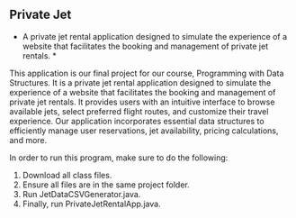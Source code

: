 ## Private Jet 
* A private jet rental application designed to simulate the experience of a website that facilitates the booking and management of private jet rentals. *

This application is our final project for our course, Programming with Data Structures. It is a private jet rental application designed to 
simulate the experience of a website that facilitates the booking and management of private jet rentals. It provides users with an intuitive
interface to browse available jets, select preferred flight routes, and customize their travel experience. Our application incorporates essential data structures to 
efficiently manage user reservations, jet availability, pricing calculations, and more.

In order to run this program, make sure to do the following:
1. Download all class files.
2. Ensure all files are in the same project folder.
3. Run JetDataCSVGenerator.java.
4. Finally, run PrivateJetRentalApp.java.

